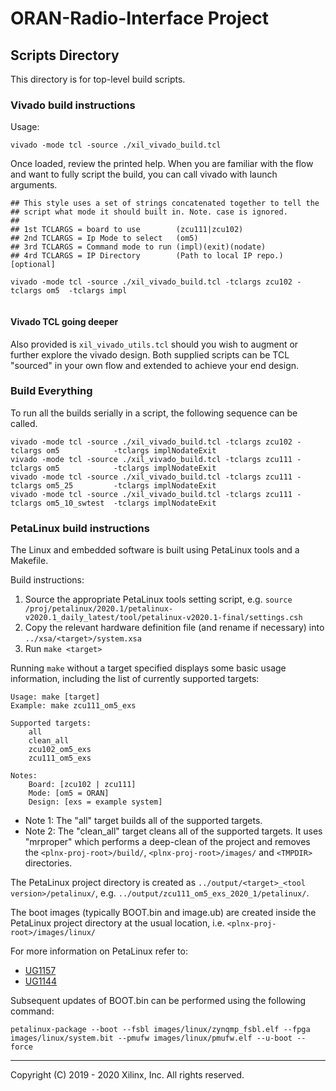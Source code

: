 # ORAN-Radio-Interface Project

## Scripts Directory

This directory is for top-level build scripts.

### Vivado build instructions

Usage: 
```console
vivado -mode tcl -source ./xil_vivado_build.tcl
```
Once loaded, review the printed help. When you are familiar with the flow and want to fully script the build, you can call vivado with launch arguments.
```console
## This style uses a set of strings concatenated together to tell the 
## script what mode it should built in. Note. case is ignored.
## 
## 1st TCLARGS = board to use        (zcu111|zcu102)
## 2nd TCLARGS = Ip Mode to select   (om5)
## 3rd TCLARGS = Command mode to run (impl)(exit)(nodate)
## 4rd TCLARGS = IP Directory        (Path to local IP repo.) [optional]

vivado -mode tcl -source ./xil_vivado_build.tcl -tclargs zcu102 -tclargs om5  -tclargs impl
 
```
#### **Vivado TCL going deeper**
Also provided is `xil_vivado_utils.tcl` should you wish to augment or further explore the vivado design. Both supplied scripts
can be TCL "sourced" in your own flow and extended to achieve your end design.

### Build Everything
To run all the builds serially in a script, the following sequence can be called.
```console
vivado -mode tcl -source ./xil_vivado_build.tcl -tclargs zcu102 -tclargs om5            -tclargs implNodateExit
vivado -mode tcl -source ./xil_vivado_build.tcl -tclargs zcu111 -tclargs om5            -tclargs implNodateExit
vivado -mode tcl -source ./xil_vivado_build.tcl -tclargs zcu111 -tclargs om5_25         -tclargs implNodateExit
vivado -mode tcl -source ./xil_vivado_build.tcl -tclargs zcu111 -tclargs om5_10_swtest  -tclargs implNodateExit
```

### PetaLinux build instructions

The Linux and embedded software is built using PetaLinux tools and a Makefile.

Build instructions:
1. Source the appropriate PetaLinux tools setting script, e.g. `source /proj/petalinux/2020.1/petalinux-v2020.1_daily_latest/tool/petalinux-v2020.1-final/settings.csh`
2. Copy the relevant hardware definition file (and rename if necessary) into `../xsa/<target>/system.xsa`
3. Run `make <target>`

Running `make` without a target specified displays some basic usage information, including the list of currently supported targets:

~~~
Usage: make [target]
Example: make zcu111_om5_exs

Supported targets:
    all
    clean_all
    zcu102_om5_exs
    zcu111_om5_exs

Notes:
    Board: [zcu102 | zcu111]
    Mode: [om5 = ORAN]
    Design: [exs = example system]
~~~

* Note 1: The "all" target builds all of the supported targets.
* Note 2: The "clean_all" target cleans all of the supported targets.
It uses "mrproper" which performs a deep-clean of the project and removes the `<plnx-proj-root>/build/`, `<plnx-proj-root>/images/` and `<TMPDIR>` directories.

The PetaLinux project directory is created as `../output/<target>_<tool version>/petalinux/`, e.g. `../output/zcu111_om5_exs_2020_1/petalinux/`.

The boot images (typically BOOT.bin and image.ub) are created inside the PetaLinux project directory at the usual location, i.e. `<plnx-proj-root>/images/linux/`

For more information on PetaLinux refer to:
* [UG1157](https://www.xilinx.com/support/documentation/sw_manuals/xilinx2019_2/ug1157-petalinux-tools-command-line-guide.pdf)
* [UG1144](https://www.xilinx.com/support/documentation/sw_manuals/xilinx2019_2/ug1144-petalinux-tools-reference-guide.pdf)

Subsequent updates of BOOT.bin can be performed using the following command:
```console
petalinux-package --boot --fsbl images/linux/zynqmp_fsbl.elf --fpga images/linux/system.bit --pmufw images/linux/pmufw.elf --u-boot --force
```

---

Copyright (C) 2019 - 2020  Xilinx, Inc.  All rights reserved.
